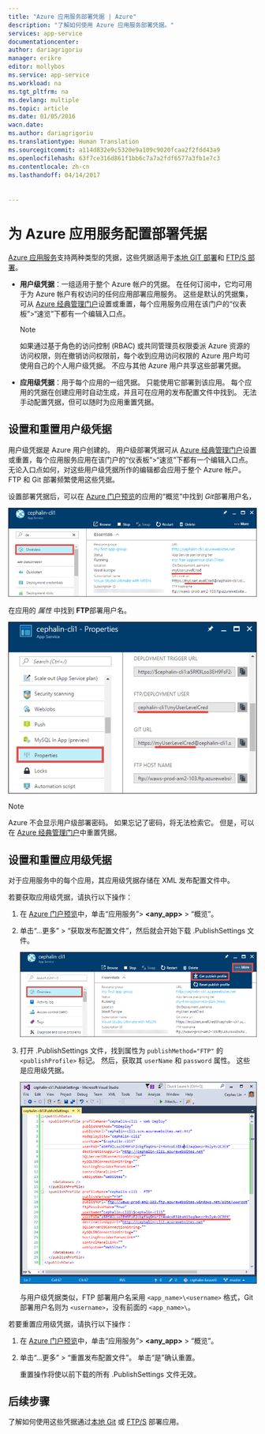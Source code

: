```yaml
---
title: "Azure 应用服务部署凭据 | Azure"
description: "了解如何使用 Azure 应用服务部署凭据。"
services: app-service
documentationcenter: 
author: dariagrigoriu
manager: erikre
editor: mollybos
ms.service: app-service
ms.workload: na
ms.tgt_pltfrm: na
ms.devlang: multiple
ms.topic: article
ms.date: 01/05/2016
wacn.date: 
ms.author: dariagrigoriu
ms.translationtype: Human Translation
ms.sourcegitcommit: a114d832e9c5320e9a109c9020fcaa2f2fdd43a9
ms.openlocfilehash: 63f7ce316d861f1bb6c7a7a2fdf6577a3fb1e7c3
ms.contentlocale: zh-cn
ms.lasthandoff: 04/14/2017


---
```

# <a name="configure-deployment-credentials-for-azure-app-service"></a>为 Azure 应用服务配置部署凭据
[Azure 应用服务](/azure/app-service-web/app-service-changes-existing-services/)支持两种类型的凭据，这些凭据适用于[本地 GIT 部署](app-service-deploy-local-git.md)和 [FTP/S 部署](app-service-deploy-ftp.md)。

* **用户级凭据**：一组适用于整个 Azure 帐户的凭据。 在任何订阅中，它均可用于为 Azure 帐户有权访问的任何应用部署应用服务。 这些是默认的凭据集，可从 [Azure 经典管理门户](https://manage.windowsazure.cn)设置或重置，每个应用服务应用在该门户的“仪表板”>“速览”下都有一个编辑入口点。

    > [!NOTE]
    > 如果通过基于角色的访问控制 (RBAC) 或共同管理员权限委派 Azure 资源的访问权限，则在撤销访问权限前，每个收到应用访问权限的 Azure 用户均可使用自己的个人用户级凭据。 不应与其他 Azure 用户共享这些部署凭据。
    >
    >

* **应用级凭据**：用于每个应用的一组凭据。 只能使用它部署到该应用。 每个应用的凭据在创建应用时自动生成，并且可在应用的发布配置文件中找到。 无法手动配置凭据，但可以随时为应用重置凭据。

## <a name="userscope"></a>设置和重置用户级凭据

用户级凭据是 Azure 用户创建的。 用户级部署凭据可从 [Azure 经典管理门户](https://manage.windowsazure.cn)设置或重置，每个应用服务应用在该门户的“仪表板”>“速览”下都有一个编辑入口点。 无论入口点如何，对这些用户级凭据所作的编辑都会应用于整个 Azure 帐户。 FTP 和 Git 部署频繁使用这些凭据。

设置部署凭据后，可以在 [Azure 门户预览](https://portal.azure.cn)的应用的“概览”中找到 *Git*部署用户名，

![](./media/app-service-deployment-credentials/deployment_credentials_overview.png)

在应用的 *属性* 中找到 **FTP**部署用户名。

![](./media/app-service-deployment-credentials/deployment_credentials_properties.png)

> [!NOTE]
> Azure 不会显示用户级部署密码。 如果忘记了密码，将无法检索它。 但是，可以在 [Azure 经典管理门户](https://manage.windowsazure.cn)中重置凭据。
>
>  

## <a name="appscope"></a>设置和重置应用级凭据
对于应用服务中的每个应用，其应用级凭据存储在 XML 发布配置文件中。

若要获取应用级凭据，请执行以下操作：

1. 在 [Azure 门户预览](https://portal.azure.cn)中，单击“应用服务”> **&lt;any_app>** > “概览”。

2. 单击“...更多” > “获取发布配置文件”，然后就会开始下载 .PublishSettings 文件。

    ![](./media/app-service-deployment-credentials/publish_profile_get.png)

3. 打开 .PublishSettings 文件，找到属性为 `publishMethod="FTP"` 的 `<publishProfile>` 标记。 然后，获取其 `userName` 和 `password` 属性。
这些是应用级凭据。

    ![](./media/app-service-deployment-credentials/publish_profile_editor.png)

    与用户级凭据类似，FTP 部署用户名采用 `<app_name>\<username>` 格式，Git 部署用户名则为 `<username>`，没有前面的 `<app_name>\`。

若要重置应用级凭据，请执行以下操作：

1. 在 [Azure 门户预览](https://portal.azure.cn)中，单击“应用服务”> **&lt;any_app>** > “概览”。

2. 单击“...更多” > “重置发布配置文件”。 单击“是”确认重置。

    重置操作将使以前下载的所有 .PublishSettings 文件无效。

## <a name="next-steps"></a>后续步骤

了解如何使用这些凭据通过[本地 Git](app-service-deploy-local-git.md) 或 [FTP/S](app-service-deploy-ftp.md) 部署应用。
